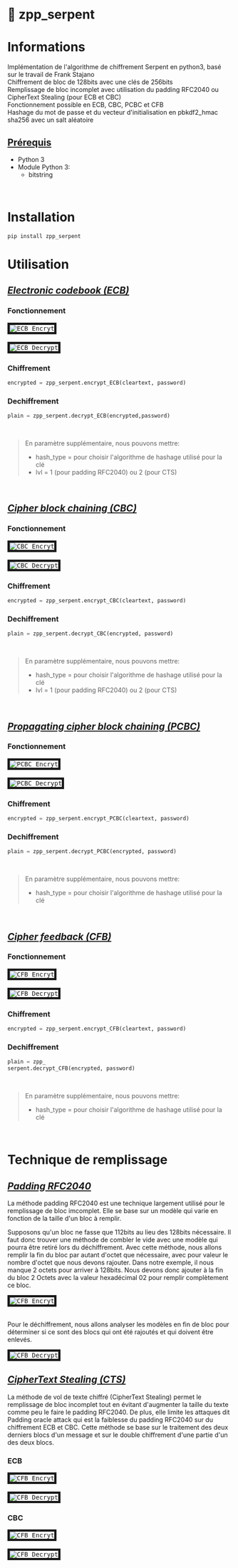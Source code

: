 # :snake: zpp_serpent
# Informations
Implémentation de l'algorithme de chiffrement Serpent en python3, basé sur le travail de Frank Stajano<br>
Chiffrement de bloc de 128bits avec une clés de 256bits<br>
Remplissage de bloc incomplet avec utilisation du padding RFC2040 ou CipherText Stealing (pour ECB et CBC) <br>
Fonctionnement possible en ECB, CBC, PCBC et CFB<br>
Hashage du mot de passe et du vecteur d'initialisation en pbkdf2_hmac sha256 avec un salt aléatoire<br>
## <ins>Prérequis</ins>
- Python 3
- Module Python 3:
   - bitstring
<br>

# Installation
```console
pip install zpp_serpent
```

# Utilisation
## <ins>_Electronic codebook (ECB)_</ins>
### Fonctionnement
<kbd>
<img src="Image/ECB_Encrypt.png" title="ECB Encryt" border="5">
</kbd>
<br>
<br>
<kbd>
<img src="Image/ECB_Decrypt.png" title="ECB Decrypt" border="5">
</kbd>

### Chiffrement
```python
encrypted = zpp_serpent.encrypt_ECB(cleartext, password)
```
### Dechiffrement
```python
plain = zpp_serpent.decrypt_ECB(encrypted,password)
```
<br>

>En paramètre supplémentaire, nous pouvons mettre:<br/>
>- hash_type = pour choisir l'algorithme de hashage utilisé pour la clé
>- lvl = 1 (pour padding RFC2040) ou 2 (pour CTS)
<br>

## <ins>_Cipher block chaining (CBC)_</ins>
### Fonctionnement
<kbd>
<img src="Image/CBC_Encrypt.png" title="CBC Encryt" border="5">
</kbd>
<br>
<br>
<kbd>
<img src="Image/CBC_Decrypt.png" title="CBC Decrypt" border="5">
</kbd>

### Chiffrement
```python
encrypted = zpp_serpent.encrypt_CBC(cleartext, password)
```
### Dechiffrement
```python
plain = zpp_serpent.decrypt_CBC(encrypted, password)
```
<br>

>En paramètre supplémentaire, nous pouvons mettre:<br/>
>- hash_type = pour choisir l'algorithme de hashage utilisé pour la clé
>- lvl = 1 (pour padding RFC2040) ou 2 (pour CTS)
<br>

## <ins>_Propagating cipher block chaining (PCBC)_</ins>
### Fonctionnement
<kbd>
<img src="Image/PCBC_Encrypt.png" title="PCBC Encryt" border="5">
</kbd>
<br>
<br>
<kbd>
<img src="Image/PCBC_Decrypt.png" title="PCBC Decrypt" border="5">
</kbd>

### Chiffrement
```python
encrypted = zpp_serpent.encrypt_PCBC(cleartext, password)
```
### Dechiffrement
```python
plain = zpp_serpent.decrypt_PCBC(encrypted, password)
```
<br>

>En paramètre supplémentaire, nous pouvons mettre:<br/>
>- hash_type = pour choisir l'algorithme de hashage utilisé pour la clé
<br>

## <ins>_Cipher feedback (CFB)_</ins>
### Fonctionnement
<kbd>
<img src="Image/CFB_Encrypt.png" title="CFB Encryt" border="5">
</kbd>
<br>
<br>
<kbd>
<img src="Image/CFB_Decrypt.png" title="CFB Decrypt" border="5">
</kbd>

### Chiffrement
```python
encrypted = zpp_serpent.encrypt_CFB(cleartext, password)
```
### Dechiffrement
```python
plain = zpp_
serpent.decrypt_CFB(encrypted, password)
```
<br>

>En paramètre supplémentaire, nous pouvons mettre:<br/>
>- hash_type = pour choisir l'algorithme de hashage utilisé pour la clé
<br>

# Technique de remplissage
## <ins>_Padding RFC2040_</ins>
La méthode padding RFC2040 est une technique largement utilisé pour le remplissage de bloc imcomplet.
Elle se base sur un modèle qui varie en fonction de la taille d'un bloc à remplir.

Supposons qu'un bloc ne fasse que 112bits au lieu des 128bits nécessaire. Il faut donc trouver une méthode de combler le vide avec une modèle qui pourra être retiré lors du déchiffrement. 
Avec cette méthode, nous allons remplir la fin du bloc par autant d'octet que nécessaire, avec pour valeur le nombre d'octet que nous devons rajouter.
Dans notre exemple, il nous manque 2 octets pour arriver à 128bits. Nous devons donc ajouter à la fin du bloc 2 Octets avec la valeur hexadécimal 02 pour remplir complètement ce bloc.

<kbd>
<img src="Image/RFC2040_Encrypt.png" title="CFB Encryt" border="5">
</kbd>
<br>
<br>

Pour le déchiffrement, nous allons analyser les modèles en fin de bloc pour déterminer si ce sont des blocs qui ont été rajoutés et qui doivent être enlevés.

<kbd>
<img src="Image/RFC2040_Decrypt.png" title="CFB Decrypt" border="5">
</kbd>

## <ins>_CipherText Stealing (CTS)_</ins>
La méthode de vol de texte chiffré (CipherText Stealing) permet le remplissage de bloc incomplet tout en évitant d'augmenter la taille du texte comme peu le faire le padding RFC2040. 
De plus, elle limite les attaques dit Padding oracle attack qui est la faiblesse du padding RFC2040 sur du chiffrement ECB et CBC.
Cette méthode se base sur le traitement des deux derniers blocs d'un message et sur le double chiffrement d'une partie d'un des deux blocs.

### ECB
<kbd>
<img src="Image/CTS_ECB_Encrypt.png" title="CFB Encryt" border="5">
</kbd>
<br>
<br>
<kbd>
<img src="Image/CTS_ECB_Decrypt.png" title="CFB Decrypt" border="5">
</kbd>

### CBC
<kbd>
<img src="Image/CTS_CBC_Encrypt.png" title="CFB Encryt" border="5">
</kbd>
<br>
<br>
<kbd>
<img src="Image/CTS_CBC_Decrypt.png" title="CFB Decrypt" border="5">
</kbd>